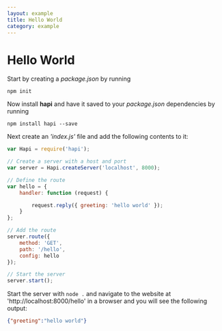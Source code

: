 ```yaml
---
layout: example
title: Hello World
category: example
---
```


# Hello World

Start by creating a _package.json_ by running
```
npm init
```

Now install **hapi** and have it saved to your _package.json_ dependencies by running

```
npm install hapi --save
```

Next create an _'index.js'_ file and add the following contents to it:

```javascript
var Hapi = require('hapi');

// Create a server with a host and port
var server = Hapi.createServer('localhost', 8000);

// Define the route
var hello = {
    handler: function (request) {

        request.reply({ greeting: 'hello world' });
    }
};

// Add the route
server.route({
    method: 'GET',
    path: '/hello',
    config: hello
});

// Start the server
server.start();
```

Start the server with `node .` and navigate to the website at 'http://localhost:8000/hello' in a browser and you will see the following output:
```json
{"greeting":"hello world"}
```
